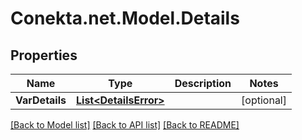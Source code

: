 # Conekta.net.Model.Details

## Properties

Name | Type | Description | Notes
------------ | ------------- | ------------- | -------------
**VarDetails** | [**List&lt;DetailsError&gt;**](DetailsError.md) |  | [optional] 

[[Back to Model list]](../README.md#documentation-for-models) [[Back to API list]](../README.md#documentation-for-api-endpoints) [[Back to README]](../README.md)

